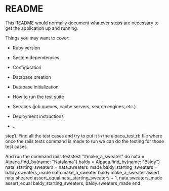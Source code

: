 # README

This README would normally document whatever steps are necessary to get the
application up and running.

Things you may want to cover:

* Ruby version

* System dependencies

* Configuration

* Database creation

* Database initialization

* How to run the test suite

* Services (job queues, cache servers, search engines, etc.)

* Deployment instructions

* ..

step1. Find all the test cases and try to put it in the alpaca_test.rb file where once the rails tests command is made to run we can do the testing for those test cases

And run the command rails teststest "#make_a_sweater" do
    nata = Alpaca.find_by(name: "Natalama")
    baldy = Alpaca.find_by(name: "Baldy")
    nata_starting_sweaters = nata.sweaters_made
    baldy_starting_sweaters = baldy.sweaters_made
    nata.make_a_sweater
    baldy.make_a_sweater
    assert nata.sheared
    assert_equal nata_starting_sweaters + 1, nata.sweaters_made
    assert_equal baldy_starting_sweaters, baldy.sweaters_made
  end
